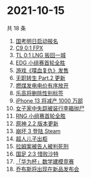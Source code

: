 # 2021-10-15

共 18 条

<!-- BEGIN -->
<!-- 最后更新时间 Fri Oct 15 2021 07:06:28 GMT+0800 (China Standard Time) -->

1. [国考明日启动报名](https://www.zhihu.com/search?q=国考)
1. [C9 0:1 FPX](https://www.zhihu.com/search?q=FPX)
1. [TL 0:1 LNG 扳回一城](https://www.zhihu.com/search?q=LNG)
1. [EDG 小组赛首轮全胜](https://www.zhihu.com/search?q=EDG)
1. [游戏《喋血复仇》发售](https://www.zhihu.com/search?q=喋血复仇)
1. [无职转生 Part.2 更新](https://www.zhihu.com/search?q=无职转生)
1. [燃煤发电电价有序放开](https://www.zhihu.com/search?q=电价)
1. [乐高将删除性别标签](https://www.zhihu.com/search?q=乐高)
1. [iPhone 13 将减产 1000 万部](https://www.zhihu.com/search?q=iPhone减产)
1. [女子家中失踪被装行李箱抛尸](https://www.zhihu.com/search?q=行李箱抛尸)
1. [RNG 小组赛首轮全胜](https://www.zhihu.com/search?q=RNG)
1. [原神 2.2 版本更新](https://www.zhihu.com/search?q=原神)
1. [崩坏 3 登陆 Steam](https://www.zhihu.com/search?q=崩坏3)
1. [超人儿子出柜](https://www.zhihu.com/search?q=超人)
1. [拉姆案被告人被判死刑](https://www.zhihu.com/search?q=拉姆)
1. [国足 2:3 惜败沙特](https://www.zhihu.com/search?q=中国男足)
1. [「华为杯」数学建模竞赛](https://www.zhihu.com/search?q=华为杯)
1. [乔布斯将出现在新品发布会](https://www.zhihu.com/search?q=乔布斯)

<!-- END -->

